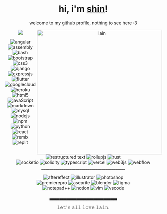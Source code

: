 <h1 align="center">hi, i'm <a href="https://github.com/sudo-shin">shin</a>!</h1>
<p align="center">welcome to my github profile, nothing to see here :3</p>

<div>
  <div align="center">
    <img src="/lain.gif" alt="lain" align="right" width="400"/>
  </div>
</div>

<div align="center">
  <a>
    <img src="https://lanyard.kyrie25.dev/api/802819019631099934?imgStyle=circle&animatedDecoration=true&hideProfile=false&showDisplayName=true&showBanner=animated&bannerFilter=blur(2px)%20brightness(0.2)&waveColor=transparent&gradient=7E37F9-B48EF7-E568C4&waveSpotifyColor=transparent&borderRadius=20px&hideStatus=true&idleMessage=probably%20doing%20something%20else..." />
  </a>
</div>

<div align="center">
  <p><img src="https://img.shields.io/badge/Angular-%23DD0031.svg?logo=angular&logoColor=white" alt="angular"/> <img src="https://custom-icon-badges.demolab.com/badge/Assembly-525252.svg?logo=asm-hex&logoColor=white" alt="assembly"/> <img src="https://img.shields.io/badge/Bash-121011.svg?logo=gnu-bash&logoColor=white" alt="bash"/> <img src="https://img.shields.io/badge/Bootstrap-%238511FA.svg?logo=bootstrap&logoColor=white" alt="bootstrap"/> <img src="https://img.shields.io/badge/CSS3-%231572B6.svg?logo=css3&logoColor=white" alt="css3"/> 
  <br>
  <img src="https://img.shields.io/badge/Django-%23092E20.svg?logo=django&logoColor=white" alt="django"/> <img src="https://img.shields.io/badge/Express.js-%23404d59.svg?logo=express&logoColor=%2361DAFB" alt="expressjs"/> <img src="https://img.shields.io/badge/Flutter-%2302569B.svg?logo=Flutter&logoColor=white" alt="flutter"/> <img src="https://img.shields.io/badge/GoogleCloud-%234285F4.svg?logo=google-cloud&logoColor=white" alt="googlecloud"/> <img src="https://img.shields.io/badge/heroku-%23430098.svg?logo=heroku&logoColor=white" alt="heroku"/> <img src="https://img.shields.io/badge/HTML5-%23E34F26.svg?logo=html5&logoColor=white" alt="html5"/> 
  <br>
  <img src="https://img.shields.io/badge/JavaScript-F7DF1E.svg?logo=javascript&logoColor=black" alt="javaScript" />  <img src="https://img.shields.io/badge/Markdown-%23000000.svg?logo=markdown&logoColor=white" alt="markdown"/> <img src="https://img.shields.io/badge/MySQL-4479A1.svg?logo=mysql&logoColor=white" alt="mysql"/> <img src="https://img.shields.io/badge/Node.js-43853D.svg?logo=node.js&logoColor=white" alt="nodejs"/> <img src="https://img.shields.io/badge/NPM-%23CB3837.svg?logo=npm&logoColor=white" alt="npm"/> <img src="https://img.shields.io/badge/Python-14354C.svg?logo=python&logoColor=white" alt="python"/>
  <br>
  <img src="https://img.shields.io/badge/React-%2320232a.svg?logo=react&logoColor=%2361DAFB" alt="react"/> <img src="https://img.shields.io/badge/Remix-%23000.svg?logo=remix&logoColor=white" alt="remix"/> <img src="https://img.shields.io/badge/Replit-F26207?logo=Replit&logoColor=white" alt="replit"/> <img src="https://img.shields.io/badge/Restructured Text-3a4148.svg?logo=readthedocs&logoColor=white" alt="restructured text"/> <img src="https://img.shields.io/badge/RollupJS-ef3335?logo=Rollup.js&logoColor=white" alt="rollupjs"/> <img src="https://img.shields.io/badge/Rust-%23000000.svg?logo=rust&logoColor=white" alt="rust"/> 
  <br>
  <img src="https://img.shields.io/badge/Socket.io-black?logo=Socket.io&badgeColor=010101" alt="socketio"/> <img src="https://img.shields.io/badge/Solidity-%23363636.svg?logo=solidity&logoColor=white" alt="solidity"/> <img src="https://img.shields.io/badge/TypeScript-%23007ACC.svg?logo=typescript&logoColor=white" alt="typescript"/> <img src="https://img.shields.io/badge/vercel-%23000000.svg?logo=vercel&logoColor=white" alt="vercel"/> <img src="https://img.shields.io/badge/web3.js-F16822?logo=web3.js&logoColor=white" alt="web3js"/> <img src="https://img.shields.io/badge/Webflow-%23146EF5.svg?logo=webflow&logoColor=white" alt="webflow"/>
  <br> __________________________________________ <br>
  
  <img src="https://img.shields.io/badge/Adobe%20After%20Effects-9999FF.svg?logo=Adobe%20After%20Effects&logoColor=white" alt="aftereffect"/> <img src="https://img.shields.io/badge/Adobe%20Illustrator-%23FF9A00.svg?logo=adobe%20illustrator&logoColor=white" alt="illustrator"/>  <img src="https://img.shields.io/badge/Adobe%20Photoshop-%2331A8FF.svg?logo=adobe%20photoshop&logoColor=white" alt="photoshop"/>
  <br>
  <img src="https://img.shields.io/badge/Adobe%20Premiere%20Pro-9999FF.svg?logo=Adobe%20Premiere%20Pro&logoColor=white" alt="premierepro"/> <img src="https://img.shields.io/badge/Aseprite-FFFFFF?logo=Aseprite&logoColor=#7D929E" alt="aseprite"/> <img src="https://img.shields.io/badge/Blender-%23F5792A.svg?logo=blender&logoColor=white" alt="blender"/>  <img src="https://img.shields.io/badge/figma-%23F24E1E.svg?logo=Figma&logoColor=white" alt="figma"/>
  <br>
  <img src="https://img.shields.io/badge/Notepad++-90E59A.svg?logo=notepad%2b%2b&logoColor=black" alt="notepad++"/> <img src="https://img.shields.io/badge/Notion-%23000000.svg?logo=notion&logoColor=white" alt="notion"/> <img src="https://img.shields.io/badge/VIM-%2311AB00.svg?logo=vim&logoColor=white" alt="vim"/> <img src="https://img.shields.io/badge/Visual%20Studio%20Code-0078d7.svg?logo=visual-studio-code&logoColor=white" alt="vscode"/></p>
</div>

<p align="center"> ▃▃▃▃▃▃▃▃▃▃▃▃▃▃▃▃▃▃▃▃ </p>

<div align="center">
  <p align="center"> 𝚕𝚎𝚝'𝚜 𝚊𝚕𝚕 𝚕𝚘𝚟𝚎 𝚕𝚊𝚒𝚗. </p>
</div>

